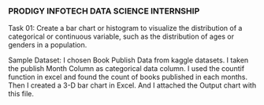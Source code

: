 ###  PRODIGY INFOTECH DATA SCIENCE INTERNSHIP ###

Task 01: Create a bar chart or histogram to visualize the distribution of  a categorical or continuous variable, such as the distribution of ages or genders in a population.

Sample Dataset: 
            I chosen Book Publish Data from kaggle datasets. 
            I taken the publish Month Column as categorical data column. 
            I used the countif function in excel and found the count of books published in each months. 
            Then I created a 3-D bar chart in Excel. And I attached the Output chart with this file.
